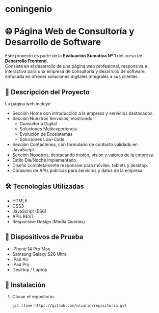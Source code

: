 # coningenio

# 🌐 Página Web de Consultoría y Desarrollo de Software

Este proyecto es parte de la **Evaluación Sumativa Nº 1** del curso de **Desarrollo Frontend**.  
Consiste en el desarrollo de una página web profesional, responsiva e interactiva para una empresa de consultoría y desarrollo de software, enfocada en ofrecer soluciones digitales integrales a sus clientes.

## 🚀 Descripción del Proyecto

La página web incluye:

- Sección Home con introducción a la empresa y servicios destacados.
- Sección Nuestros Servicios, mostrando:
  - Consultoría Digital
  - Soluciones Multiexperiencia
  - Evolución de Ecosistemas
  - Soluciones Low-Code
- Sección Contáctenos, con formulario de contacto validado en JavaScript.
- Sección Nosotros, destacando misión, visión y valores de la empresa.
- Estilo Día/Noche implementado.
- Diseño completamente responsive para móviles, tablets y desktop.
- Consumo de APIs públicas para servicios y datos de la empresa.

## 🛠️ Tecnologías Utilizadas

- HTML5
- CSS3
- JavaScript (ES6)
- APIs REST
- Responsive Design (Media Queries)

## 📱 Dispositivos de Prueba

- iPhone 14 Pro Max
- Samsung Galaxy S20 Ultra
- iPad Air
- iPad Pro
- Desktop / Laptop

## 📂 Instalación

1. Clonar el repositorio:
   ```bash
   git clone https://github.com/usuario/repositorio.git
